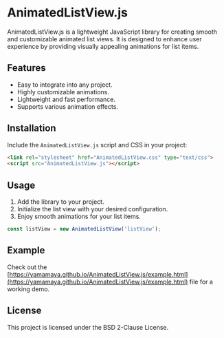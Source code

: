 # AnimatedListView.js

AnimatedListView.js is a lightweight JavaScript library for creating smooth and customizable animated list views. It is designed to enhance user experience by providing visually appealing animations for list items.

## Features

- Easy to integrate into any project.
- Highly customizable animations.
- Lightweight and fast performance.
- Supports various animation effects.

## Installation

Include the `AnimatedListView.js` script and CSS in your project:

```html
<link rel="stylesheet" href="AnimatedListView.css" type="text/css">
<script src="AnimatedListView.js"></script>
```

## Usage

1. Add the library to your project.
2. Initialize the list view with your desired configuration.
3. Enjoy smooth animations for your list items.

```javascript
const listView = new AnimatedListView('listView');
```

## Example

Check out the [https://yamamaya.github.io/AnimatedListView.js/example.html](https://yamamaya.github.io/AnimatedListView.js/example.html) file for a working demo.

## License

This project is licensed under the BSD 2-Clause License.
